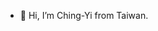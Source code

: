 - 👋 Hi, I’m Ching-Yi from Taiwan.


<!---
ChingYi-AX/ChingYi-AX is a ✨ special ✨ repository because its `README.md` (this file) appears on your GitHub profile.
You can click the Preview link to take a look at your changes.
--->
